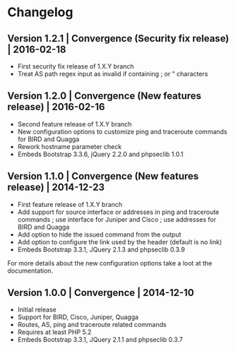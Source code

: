 # Changelog

## Version 1.2.1 | Convergence (Security fix release) | 2016-02-18

  * First security fix release of 1.X.Y branch
  * Treat AS path regex input as invalid if containing ; or " characters

## Version 1.2.0 | Convergence (New features release) | 2016-02-16

  * Second feature release of 1.X.Y branch
  * New configuration options to customize ping and traceroute commands for
    BIRD and Quagga
  * Rework hostname parameter check
  * Embeds Bootstrap 3.3.6, jQuery 2.2.0 and phpseclib 1.0.1

## Version 1.1.0 | Convergence (New features release) | 2014-12-23

  * First feature release of 1.X.Y branch
  * Add support for source interface or addresses in ping and traceroute
    commands ; use interface for Juniper and Cisco ; use addresses for BIRD
    and Quagga
  * Add option to hide the issued command from the output
  * Add option to configure the link used by the header (default is no link)
  * Embeds Bootstrap 3.3.1, JQuery 2.1.3 and phpseclib 0.3.9

For more details about the new configuration options take a loot at the
documentation.

## Version 1.0.0 | Convergence | 2014-12-10

  * Initial release
  * Support for BIRD, Cisco, Juniper, Quagga
  * Routes, AS, ping and traceroute related commands
  * Requires at least PHP 5.2
  * Embeds Bootstrap 3.3.1, JQuery 2.1.1 and phpseclib 0.3.7

